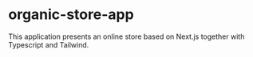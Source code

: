# organic-store-app
This application presents an online store based on Next.js together with Typescript and Tailwind.
